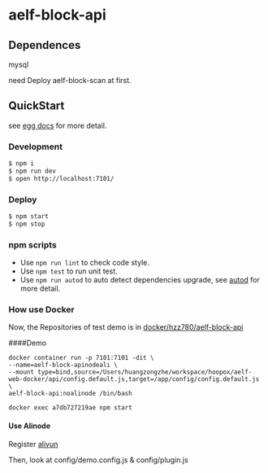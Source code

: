 # aelf-block-api

## Dependences

mysql

need Deploy aelf-block-scan at first.

## QuickStart

see [egg docs][egg] for more detail.

### Development

```bash
$ npm i
$ npm run dev
$ open http://localhost:7101/
```

### Deploy

```bash
$ npm start
$ npm stop
```

### npm scripts

- Use `npm run lint` to check code style.
- Use `npm test` to run unit test.
- Use `npm run autod` to auto detect dependencies upgrade, see [autod](https://www.npmjs.com/package/autod) for more detail.


[egg]: https://eggjs.org

### How use Docker

Now, the Repositories of test demo is in [docker/hzz780/aelf-block-api](https://cloud.docker.com/swarm/hzz780/repository/docker/hzz780/aelf-block-api/general)

####Demo

```
docker container run -p 7101:7101 -dit \
--name=aelf-block-apinodeali \
--mount type=bind,source=/Users/huangzongzhe/workspace/hoopox/aelf-web-docker/api/config.default.js,target=/app/config/config.default.js \
aelf-block-api:noalinode /bin/bash

docker exec a7db727219ae npm start
```

#### Use Alinode

Register [aliyun](https://www.aliyun.com/product/nodejs)

Then, look at config/demo.config.js & config/plugin.js

